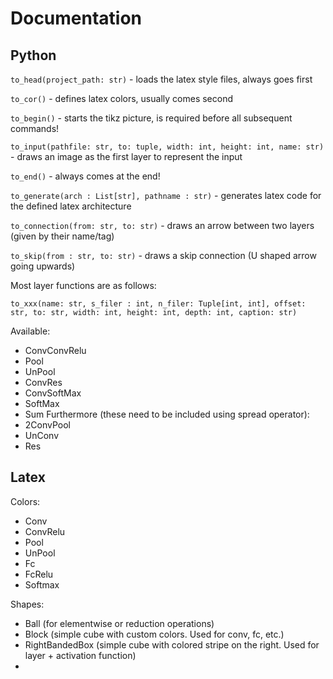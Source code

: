 # Documentation

## Python

`to_head(project_path: str)` - loads the latex style files, always goes first

`to_cor()` - defines latex colors, usually comes second

`to_begin()` - starts the tikz picture, is required before all subsequent commands!

`to_input(pathfile: str, to: tuple, width: int, height: int, name: str)` - draws an image as the first layer to
represent the input

`to_end()` - always comes at the end!

`to_generate(arch : List[str], pathname : str)` - generates latex code for the defined latex architecture

`to_connection(from: str, to: str)` - draws an arrow between two layers (given by their name/tag)

`to_skip(from : str, to: str)` - draws a skip connection (U shaped arrow going upwards)

Most layer functions are as follows:

`to_xxx(name: str, s_filer : int, n_filer: Tuple[int, int], offset: str, to: str, width: int, height: int, depth: int, caption: str)`

Available:

- ConvConvRelu
- Pool
- UnPool
- ConvRes
- ConvSoftMax
- SoftMax
- Sum
  Furthermore (these need to be included using spread operator):
- 2ConvPool
- UnConv
- Res

## Latex

Colors:

- Conv
- ConvRelu
- Pool
- UnPool
- Fc
- FcRelu
- Softmax

Shapes:

- Ball (for elementwise or reduction operations)
- Block (simple cube with custom colors. Used for conv, fc, etc.)
- RightBandedBox (simple cube with colored stripe on the right. Used for layer + activation function)
- 